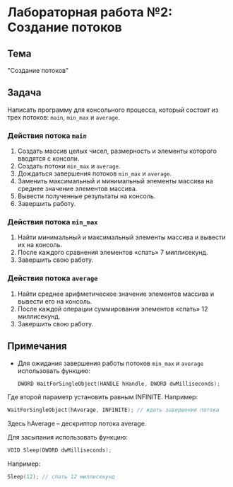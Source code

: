 # Лабораторная работа №2: Создание потоков

## Тема
"Создание потоков"

## Задача
Написать программу для консольного процесса, который состоит из трех потоков: `main`, `min_max` и `average`.

### Действия потока `main`
1. Создать массив целых чисел, размерность и элементы которого вводятся с консоли.
2. Создать потоки `min_max` и `average`.
3. Дождаться завершения потоков `min_max` и `average`.
4. Заменить максимальный и минимальный элементы массива на среднее значение элементов массива.
5. Вывести полученные результаты на консоль.
6. Завершить работу.

### Действия потока `min_max`
1. Найти минимальный и максимальный элементы массива и вывести их на консоль.
2. После каждого сравнения элементов «спать» 7 миллисекунд.
3. Завершить свою работу.

### Действия потока `average`
1. Найти среднее арифметическое значение элементов массива и вывести его на консоль.
2. После каждой операции суммирования элементов «спать» 12 миллисекунд.
3. Завершить свою работу.

## Примечания
- Для ожидания завершения работы потоков `min_max` и `average` использовать функцию:
  ```c
  DWORD WaitForSingleObject(HANDLE hHandle, DWORD dwMilliseconds);
  ```
Где второй параметр установить равным INFINITE. Например:

```c
WaitForSingleObject(hAverage, INFINITE); // ждать завершения потока
```
Здесь hAverage – дескриптор потока average.

Для засыпания использовать функцию:
```c
VOID Sleep(DWORD dwMilliseconds);
```
Например:
```c
Sleep(12); // спать 12 миллисекунд
```
